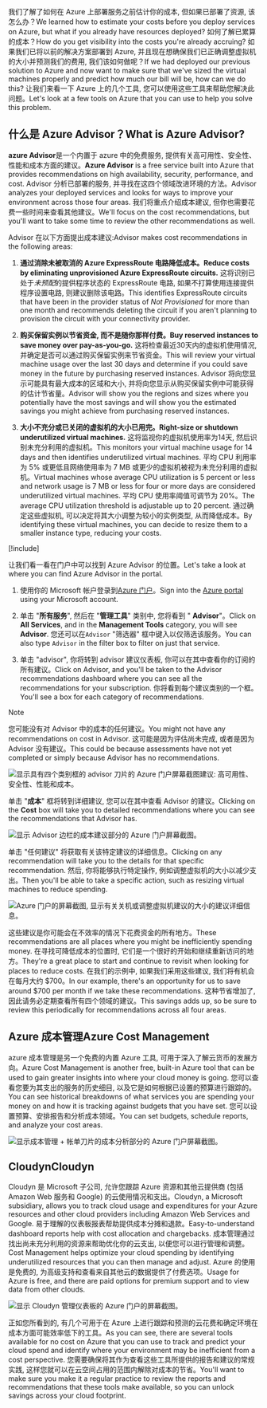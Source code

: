 <span data-ttu-id="5e425-101">我们了解了如何在 Azure 上部署服务之前估计你的成本, 但如果已部署了资源, 该怎么办？</span><span class="sxs-lookup"><span data-stu-id="5e425-101">We learned how to estimate your costs before you deploy services on Azure, but what if you already have resources deployed?</span></span> <span data-ttu-id="5e425-102">如何了解已累算的成本？</span><span class="sxs-lookup"><span data-stu-id="5e425-102">How do you get visibility into the costs you're already accruing?</span></span> <span data-ttu-id="5e425-103">如果我们已将以前的解决方案部署到 Azure, 并且现在想确保我们已正确调整虚拟机的大小并预测我们的费用, 我们该如何做呢？</span><span class="sxs-lookup"><span data-stu-id="5e425-103">If we had deployed our previous solution to Azure and now want to make sure that we've sized the virtual machines properly and predict how much our bill will be, how can we do this?</span></span> <span data-ttu-id="5e425-104">让我们来看一下 Azure 上的几个工具, 您可以使用这些工具来帮助您解决此问题。</span><span class="sxs-lookup"><span data-stu-id="5e425-104">Let's look at a few tools on Azure that you can use to help you solve this problem.</span></span>

## <a name="what-is-azure-advisor"></a><span data-ttu-id="5e425-105">什么是 Azure Advisor？</span><span class="sxs-lookup"><span data-stu-id="5e425-105">What is Azure Advisor?</span></span>

<span data-ttu-id="5e425-106">**azure Advisor**是一个内置于 azure 中的免费服务, 提供有关高可用性、安全性、性能和成本方面的建议。</span><span class="sxs-lookup"><span data-stu-id="5e425-106">**Azure Advisor** is a free service built into Azure that provides recommendations on high availability, security, performance, and cost.</span></span> <span data-ttu-id="5e425-107">Advisor 分析已部署的服务, 并寻找在这四个领域改进环境的方法。</span><span class="sxs-lookup"><span data-stu-id="5e425-107">Advisor analyzes your deployed services and looks for ways to improve your environment across those four areas.</span></span> <span data-ttu-id="5e425-108">我们将重点介绍成本建议, 但你也需要花费一些时间来查看其他建议。</span><span class="sxs-lookup"><span data-stu-id="5e425-108">We'll focus on the cost recommendations, but you'll want to take some time to review the other recommendations as well.</span></span>

<span data-ttu-id="5e425-109">Advisor 在以下方面提出成本建议:</span><span class="sxs-lookup"><span data-stu-id="5e425-109">Advisor makes cost recommendations in the following areas:</span></span>

1. <span data-ttu-id="5e425-110">**通过消除未被取消的 Azure ExpressRoute 电路降低成本。**</span><span class="sxs-lookup"><span data-stu-id="5e425-110">**Reduce costs by eliminating unprovisioned Azure ExpressRoute circuits.**</span></span>
    <span data-ttu-id="5e425-111">这将识别已处于*未预配*的提供程序状态的 ExpressRoute 电路, 如果不打算使用连接提供程序设置电路, 则建议删除该电路。</span><span class="sxs-lookup"><span data-stu-id="5e425-111">This identifies ExpressRoute circuits that have been in the provider status of *Not Provisioned* for more than one month and recommends deleting the circuit if you aren't planning to provision the circuit with your connectivity provider.</span></span>

1. <span data-ttu-id="5e425-112">**购买保留实例以节省资金, 而不是随你那样付费。**</span><span class="sxs-lookup"><span data-stu-id="5e425-112">**Buy reserved instances to save money over pay-as-you-go.**</span></span>
    <span data-ttu-id="5e425-113">这将检查最近30天内的虚拟机使用情况, 并确定是否可以通过购买保留实例来节省资金。</span><span class="sxs-lookup"><span data-stu-id="5e425-113">This will review your virtual machine usage over the last 30 days and determine if you could save money in the future by purchasing reserved instances.</span></span> <span data-ttu-id="5e425-114">Advisor 将向您显示可能具有最大成本的区域和大小, 并将向您显示从购买保留实例中可能获得的估计节省量。</span><span class="sxs-lookup"><span data-stu-id="5e425-114">Advisor will show you the regions and sizes where you potentially have the most savings and will show you the estimated savings you might achieve from purchasing reserved instances.</span></span>

1. <span data-ttu-id="5e425-115">**大小不充分或已关闭的虚拟机的大小已用完。**</span><span class="sxs-lookup"><span data-stu-id="5e425-115">**Right-size or shutdown underutilized virtual machines.**</span></span>
    <span data-ttu-id="5e425-116">这将监视你的虚拟机使用率为14天, 然后识别未充分利用的虚拟机。</span><span class="sxs-lookup"><span data-stu-id="5e425-116">This monitors your virtual machine usage for 14 days and then identifies underutilized virtual machines.</span></span> <span data-ttu-id="5e425-117">平均 CPU 利用率为 5% 或更低且网络使用率为 7 MB 或更少的虚拟机被视为未充分利用的虚拟机。</span><span class="sxs-lookup"><span data-stu-id="5e425-117">Virtual machines whose average CPU utilization is 5 percent or less and network usage is 7 MB or less for four or more days are considered underutilized virtual machines.</span></span> <span data-ttu-id="5e425-118">平均 CPU 使用率阈值可调节为 20%。</span><span class="sxs-lookup"><span data-stu-id="5e425-118">The average CPU utilization threshold is adjustable up to 20 percent.</span></span> <span data-ttu-id="5e425-119">通过确定这些虚拟机, 可以决定将其大小调整为较小的实例类型, 从而降低成本。</span><span class="sxs-lookup"><span data-stu-id="5e425-119">By identifying these virtual machines, you can decide to resize them to a smaller instance type, reducing your costs.</span></span>

[!include[](../../../includes/azure-free-trial-note.md)]

<span data-ttu-id="5e425-120">让我们看一看在门户中可以找到 Azure Advisor 的位置。</span><span class="sxs-lookup"><span data-stu-id="5e425-120">Let's take a look at where you can find Azure Advisor in the portal.</span></span> 

1. <span data-ttu-id="5e425-121">使用你的 Microsoft 帐户登录到[Azure 门户](https://portal.azure.com?azure-portal=true)。</span><span class="sxs-lookup"><span data-stu-id="5e425-121">Sign into the [Azure portal](https://portal.azure.com?azure-portal=true) using your Microsoft account.</span></span> 

1. <span data-ttu-id="5e425-122">单击 "**所有服务**", 然后在 "**管理工具**" 类别中, 您将看到 " **Advisor**"。</span><span class="sxs-lookup"><span data-stu-id="5e425-122">Click on **All Services**, and in the **Management Tools** category, you will see **Advisor**.</span></span> <span data-ttu-id="5e425-123">您还可以在`Advisor` "筛选器" 框中键入以仅筛选该服务。</span><span class="sxs-lookup"><span data-stu-id="5e425-123">You can also type `Advisor` in the filter box to filter on just that service.</span></span>

1. <span data-ttu-id="5e425-124">单击 "advisor", 你将转到 advisor 建议仪表板, 你可以在其中查看你的订阅的所有建议。</span><span class="sxs-lookup"><span data-stu-id="5e425-124">Click on Advisor, and you'll be taken to the Advisor recommendations dashboard where you can see all the recommendations for your subscription.</span></span> <span data-ttu-id="5e425-125">你将看到每个建议类别的一个框。</span><span class="sxs-lookup"><span data-stu-id="5e425-125">You'll see a box for each category of recommendations.</span></span>

> [!NOTE]
> <span data-ttu-id="5e425-126">您可能没有对 Advisor 中的成本的任何建议。</span><span class="sxs-lookup"><span data-stu-id="5e425-126">You might not have any recommendations on cost in Advisor.</span></span> <span data-ttu-id="5e425-127">这可能是因为评估尚未完成, 或者是因为 Advisor 没有建议。</span><span class="sxs-lookup"><span data-stu-id="5e425-127">This could be because assessments have not yet completed or simply because Advisor has no recommendations.</span></span>

![显示具有四个类别框的 advisor 刀片的 Azure 门户屏幕截图建议: 高可用性、安全性、性能和成本。](../media/3-advisor-recommendations.png)

<span data-ttu-id="5e425-129">单击 "**成本**" 框将转到详细建议, 您可以在其中查看 Advisor 的建议。</span><span class="sxs-lookup"><span data-stu-id="5e425-129">Clicking on the **Cost** box will take you to detailed recommendations where you can see the recommendations that Advisor has.</span></span>

![显示 Advisor 边栏的成本建议部分的 Azure 门户屏幕截图。](../media/3-advisor-cost-recommendations.png)

<span data-ttu-id="5e425-131">单击 "任何建议" 将获取有关该特定建议的详细信息。</span><span class="sxs-lookup"><span data-stu-id="5e425-131">Clicking on any recommendation will take you to the details for that specific recommendation.</span></span> <span data-ttu-id="5e425-132">然后, 你将能够执行特定操作, 例如调整虚拟机的大小以减少支出。</span><span class="sxs-lookup"><span data-stu-id="5e425-132">Then you'll be able to take a specific action, such as resizing virtual machines to reduce spending.</span></span>

![Azure 门户的屏幕截图, 显示有关关机或调整虚拟机建议的大小的建议详细信息。](../media/3-advisor-resize-vm.png)

<span data-ttu-id="5e425-134">这些建议是你可能会在不效率的情况下花费资金的所有地方。</span><span class="sxs-lookup"><span data-stu-id="5e425-134">These recommendations are all places where you might be inefficiently spending money.</span></span> <span data-ttu-id="5e425-135">在寻找可降低成本的位置时, 它们是一个很好的开始和继续重新访问的地方。</span><span class="sxs-lookup"><span data-stu-id="5e425-135">They're a great place to start and continue to revisit when looking for places to reduce costs.</span></span> <span data-ttu-id="5e425-136">在我们的示例中, 如果我们采用这些建议, 我们将有机会在每月大约 $700。</span><span class="sxs-lookup"><span data-stu-id="5e425-136">In our example, there's an opportunity for us to save around $700 per month if we take these recommendations.</span></span> <span data-ttu-id="5e425-137">这种节省增加了, 因此请务必定期查看所有四个领域的建议。</span><span class="sxs-lookup"><span data-stu-id="5e425-137">This savings adds up, so be sure to review this periodically for recommendations across all four areas.</span></span>

## <a name="azure-cost-management"></a><span data-ttu-id="5e425-138">Azure 成本管理</span><span class="sxs-lookup"><span data-stu-id="5e425-138">Azure Cost Management</span></span>

<span data-ttu-id="5e425-139">azure 成本管理是另一个免费的内置 Azure 工具, 可用于深入了解云货币的发展方向。</span><span class="sxs-lookup"><span data-stu-id="5e425-139">Azure Cost Management is another free, built-in Azure tool that can be used to gain greater insights into where your cloud money is going.</span></span> <span data-ttu-id="5e425-140">您可以查看您要为其支出的服务的历史细目, 以及它是如何根据已设置的预算进行跟踪的。</span><span class="sxs-lookup"><span data-stu-id="5e425-140">You can see historical breakdowns of what services you are spending your money on and how it is tracking against budgets that you have set.</span></span> <span data-ttu-id="5e425-141">您可以设置预算、安排报告和分析成本领域。</span><span class="sxs-lookup"><span data-stu-id="5e425-141">You can set budgets, schedule reports, and analyze your cost areas.</span></span>

![显示成本管理 + 帐单刀片的成本分析部分的 Azure 门户屏幕截图。](../media/3-cost-management.png)

## <a name="cloudyn"></a><span data-ttu-id="5e425-143">Cloudyn</span><span class="sxs-lookup"><span data-stu-id="5e425-143">Cloudyn</span></span>

<span data-ttu-id="5e425-144">Cloudyn 是 Microsoft 子公司, 允许您跟踪 Azure 资源和其他云提供商 (包括 Amazon Web 服务和 Google) 的云使用情况和支出。</span><span class="sxs-lookup"><span data-stu-id="5e425-144">Cloudyn, a Microsoft subsidiary, allows you to track cloud usage and expenditures for your Azure resources and other cloud providers including Amazon Web Services and Google.</span></span> <span data-ttu-id="5e425-145">易于理解的仪表板报表帮助提供成本分摊和退款。</span><span class="sxs-lookup"><span data-stu-id="5e425-145">Easy-to-understand dashboard reports help with cost allocation and chargebacks.</span></span> <span data-ttu-id="5e425-146">成本管理通过找出尚未充分利用的资源来帮助优化你的云支出, 以便您可以进行管理和调整。</span><span class="sxs-lookup"><span data-stu-id="5e425-146">Cost Management helps optimize your cloud spending by identifying underutilized resources that you can then manage and adjust.</span></span> <span data-ttu-id="5e425-147">Azure 的使用是免费的, 为高级支持和查看来自其他云的数据提供了付费选项。</span><span class="sxs-lookup"><span data-stu-id="5e425-147">Usage for Azure is free, and there are paid options for premium support and to view data from other clouds.</span></span>

![显示 Cloudyn 管理仪表板的 Azure 门户的屏幕截图。](../media/3-cloudyn-mgt-dash.png)

<span data-ttu-id="5e425-149">正如您所看到的, 有几个可用于在 Azure 上进行跟踪和预测的云花费和确定环境在成本方面可能效率低下的工具。</span><span class="sxs-lookup"><span data-stu-id="5e425-149">As you can see, there are several tools available for no cost on Azure that you can use to track and predict your cloud spend and identify where your environment may be inefficient from a cost perspective.</span></span> <span data-ttu-id="5e425-150">您需要确保将其作为查看这些工具所提供的报告和建议的常规实践, 这样您就可以在云空间占用的范围内解除对成本的节省。</span><span class="sxs-lookup"><span data-stu-id="5e425-150">You'll want to make sure you make it a regular practice to review the reports and recommendations that these tools make available, so you can unlock savings across your cloud footprint.</span></span>